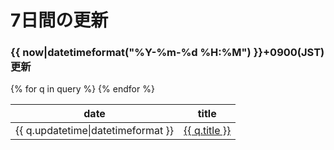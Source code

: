 <h1>7日間の更新</h1>
<h3>{{ now|datetimeformat("%Y-%m-%d %H:%M") }}+0900(JST) 更新</h3>
<table>
<thead><tr><th>date</th><th>title</th></tr></thead>
<tbody>
{% for q in query %}<tr><td>{{ q.updatetime|datetimeformat }}</td><td><a href="{{ q.key.id() }}">{{ q.title }}</a></td></tr>
{% endfor %}
</tbody>
</table>
